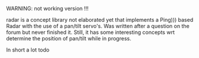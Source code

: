 
WARNING: not working version !!!

radar is a concept library not elaborated yet that implements a Ping))) based Radar
with the use of a pan/tilt servo's. Was written after a question on the forum but 
never finished it. Still, it has some interesting concepts wrt determine the position of 
pan/tilt while in progress. 

In short a lot todo



